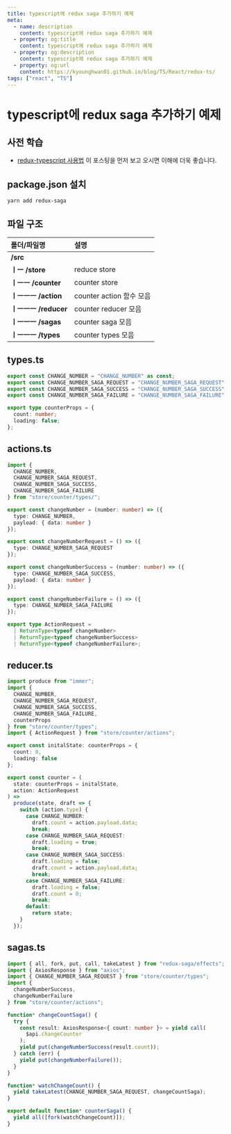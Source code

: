 ```yaml
---
title: typescript에 redux saga 추가하기 예제
meta:
  - name: description
    content: typescript에 redux saga 추가하기 예제
  - property: og:title
    content: typescript에 redux saga 추가하기 예제
  - property: og:description
    content: typescript에 redux saga 추가하기 예제
  - property: og:url
    content: https://kyounghwan01.github.io/blog/TS/React/redux-ts/
tags: ["react", "TS"]
---
```


# typescript에 redux saga 추가하기 예제

## 사전 학습

- [redux-typescript 사용법](https://kyounghwan01.github.io/blog/TS/React/redux-ts/) 이 포스팅을 먼저 보고 오시면 이해에 더욱 좋습니다.

## package.json 설치

```
yarn add redux-saga
```

## 파일 구조

| 폴더/파일명           | 설명                     |
| :-------------------- | :----------------------- |
| **/src**              |                          |
| **ㅣㅡ /store**       | reduce store             |
| **ㅣㅡㅡ /counter**   | counter store            |
| **ㅣㅡㅡㅡ /action**  | counter action 함수 모음 |
| **ㅣㅡㅡㅡ /reducer** | counter reducer 모음     |
| **ㅣㅡㅡㅡ /sagas**   | counter saga 모음        |
| **ㅣㅡㅡㅡ /types**   | counter types 모음       |

## types.ts

```ts
export const CHANGE_NUMBER = "CHANGE_NUMBER" as const;
export const CHANGE_NUMBER_SAGA_REQUEST = "CHANGE_NUMBER_SAGA_REQUEST" as const;
export const CHANGE_NUMBER_SAGA_SUCCESS = "CHANGE_NUMBER_SAGA_SUCCESS" as const;
export const CHANGE_NUMBER_SAGA_FAILURE = "CHANGE_NUMBER_SAGA_FAILURE" as const;

export type counterProps = {
  count: number;
  loading: false;
};
```

## actions.ts

```ts
import {
  CHANGE_NUMBER,
  CHANGE_NUMBER_SAGA_REQUEST,
  CHANGE_NUMBER_SAGA_SUCCESS,
  CHANGE_NUMBER_SAGA_FAILURE
} from "store/counter/types/";

export const changeNumber = (number: number) => ({
  type: CHANGE_NUMBER,
  payload: { data: number }
});

export const changeNumberRequest = () => ({
  type: CHANGE_NUMBER_SAGA_REQUEST
});

export const changeNumberSuccess = (number: number) => ({
  type: CHANGE_NUMBER_SAGA_SUCCESS,
  payload: { data: number }
});

export const changeNumberFailure = () => ({
  type: CHANGE_NUMBER_SAGA_FAILURE
});

export type ActionRequest =
  | ReturnType<typeof changeNumber>
  | ReturnType<typeof changeNumberSuccess>
  | ReturnType<typeof changeNumberFailure>;
```

## reducer.ts

```ts
import produce from "immer";
import {
  CHANGE_NUMBER,
  CHANGE_NUMBER_SAGA_REQUEST,
  CHANGE_NUMBER_SAGA_SUCCESS,
  CHANGE_NUMBER_SAGA_FAILURE,
  counterProps
} from "store/counter/types";
import { ActionRequest } from "store/counter/actions";

export const initalState: counterProps = {
  count: 0,
  loading: false
};

export const counter = (
  state: counterProps = initalState,
  action: ActionRequest
) =>
  produce(state, draft => {
    switch (action.type) {
      case CHANGE_NUMBER:
        draft.count = action.payload.data;
        break;
      case CHANGE_NUMBER_SAGA_REQUEST:
        draft.loading = true;
        break;
      case CHANGE_NUMBER_SAGA_SUCCESS:
        draft.loading = false;
        draft.count = action.payload.data;
        break;
      case CHANGE_NUMBER_SAGA_FAILURE:
        draft.loading = false;
        draft.count = 0;
        break;
      default:
        return state;
    }
  });
```

## sagas.ts

```ts
import { all, fork, put, call, takeLatest } from "redux-saga/effects";
import { AxiosResponse } from "axios";
import { CHANGE_NUMBER_SAGA_REQUEST } from "store/counter/types";
import {
  changeNumberSuccess,
  changeNumberFailure
} from "store/counter/actions";

function* changeCountSaga() {
  try {
    const result: AxiosResponse<{ count: number }> = yield call(
      $api.changeCounter
    );
    yield put(changeNumberSuccess(result.count));
  } catch (err) {
    yield put(changeNumberFailure());
  }
}

function* watchChangeCount() {
  yield takeLatest(CHANGE_NUMBER_SAGA_REQUEST, changeCountSaga);
}

export default function* counterSaga() {
  yield all([fork(watchChangeCount)]);
}
```
